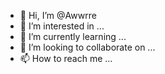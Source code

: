 - 👋 Hi, I’m @Awwrre
- 👀 I’m interested in ...
- 🌱 I’m currently learning ...
- 💞️ I’m looking to collaborate on ...
- 📫 How to reach me ...

<!---
Awwrre/Awwrre is a ✨ special ✨ repository because its `README.md` (this file) appears on your GitHub profile.
You can click the Preview link to take a look at your changes.
--->
